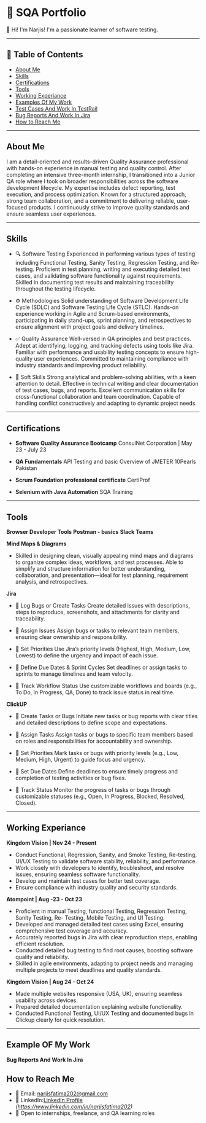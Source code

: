 # 📁 SQA Portfolio

👋 Hi! I'm Narjis! I'm a passionate learner of software testing.

---

## 🔗 Table of Contents
- [About Me](#about-me)
- [Skills](#skills)
- [Certifications](#certifications)
- [Tools](#tools)
- [Working Experiance](#working-experiance)
- [Examples Of My Work](#examples-of-my-work)
- [Test Cases And Work In TestRail](#test-cases-and-work-in-testrail)
- [Bug Reports And Work In Jira](#bug-report-and-work-in-jira)
- [How to Reach Me](#how-to-reach-me)




---------------


## About Me

I am a detail-oriented and results-driven Quality Assurance professional with hands-on experience in manual testing and quality control. After completing an intensive three-month internship, I transitioned into a Junior QA role where I took on broader responsibilities across the software development lifecycle. My expertise includes defect reporting, test execution, and process optimization. Known for a structured approach, strong team collaboration, and a commitment to delivering reliable, user-focused products. I continuously strive to improve quality standards and ensure seamless user experiences.

---

 ## Skills

- 🔍 Software Testing
Experienced in performing various types of testing including Functional Testing, Sanity Testing, Regression Testing, and Re-testing. Proficient in test planning, writing and executing detailed test cases, and validating software functionality against requirements. Skilled in documenting test results and maintaining traceability throughout the testing lifecycle.

- ⚙️ Methodologies
Solid understanding of Software Development Life Cycle (SDLC) and Software Testing Life Cycle (STLC). Hands-on experience working in Agile and Scrum-based environments, participating in daily stand-ups, sprint planning, and retrospectives to ensure alignment with project goals and delivery timelines.

- ✅ Quality Assurance
Well-versed in QA principles and best practices. Adept at identifying, logging, and tracking defects using tools like Jira. Familiar with performance and usability testing concepts to ensure high-quality user experiences. Committed to maintaining compliance with industry standards and improving product reliability.

- 🧠 Soft Skills
Strong analytical and problem-solving abilities, with a keen attention to detail. Effective in technical writing and clear documentation of test cases, bugs, and reports. Excellent communication skills for cross-functional collaboration and team coordination. Capable of handling conflict constructively and adapting to dynamic project needs.

---

## Certifications 

- **Software Quality Assurance Bootcamp**
ConsulNet Corporation | May 23 - July 23 
 
- **QA Fundamentals**
API Testing and basic Overview of JMETER 
  10Pearls Pakistan 

- **Scrum Foundation professional certificate**
  CertiProf 

- **Selenium with Java Automation**
  SQA Training

---
## Tools

**Browser Developer Tools**
**Postman - basics**
**Slack**
**Teams**

**Mind Maps & Diagrams**
- Skilled in designing clean, visually appealing mind maps and diagrams to organize complex ideas, workflows, and test processes. Able to simplify and structure information for better understanding, collaboration, and presentation—ideal for test planning, requirement analysis, and retrospectives.

**Jira**

- 📝 Log Bugs or Create Tasks
Create detailed issues with descriptions, steps to reproduce, screenshots, and attachments for clarity and traceability.

- 👤 Assign Issues
Assign bugs or tasks to relevant team members, ensuring clear ownership and responsibility.

- 📌 Set Priorities
Use Jira’s priority levels (Highest, High, Medium, Low, Lowest) to define the urgency and impact of each issue.

- 📅 Define Due Dates & Sprint Cycles
Set deadlines or assign tasks to sprints to manage timelines and team velocity.

- 🔄 Track Workflow Status
Use customizable workflows and boards (e.g., To Do, In Progress, QA, Done) to track issue status in real time.

 **ClickUP**

- 📝 Create Tasks or Bugs
Initiate new tasks or bug reports with clear titles and detailed descriptions to define scope and expectations.

- 👤 Assign Tasks
Assign tasks or bugs to specific team members based on roles and responsibilities for accountability and ownership.

- 📌 Set Priorities
Mark tasks or bugs with priority levels (e.g., Low, Medium, High, Urgent) to guide focus and urgency.

- 📅 Set Due Dates
Define deadlines to ensure timely progress and completion of testing activities or bug fixes.

- 🔄 Track Status
Monitor the progress of tasks or bugs through customizable statuses (e.g., Open, In Progress, Blocked, Resolved, Closed).

-------
## Working Experiance

**Kingdom Vision | Nov 24 - Present**

- Conduct Functional, Regression, Sanity, and Smoke Testing, Re-testing, UI/UX Testing to validate software stability, reliability, and performance.
- Work closely with developers to identify, troubleshoot, and resolve issues, ensuring seamless software functionality.
- Develop and maintain test cases for better test coverage.
- Ensure compliance with industry quality and security standards.

 **Atompoint | Aug -23 - Oct 23**

- Proficient in manual Testing, functional Testing, Regression Testing, Sanity Testing, Re- Testing, Mobile Testing, and UI Testing. 
- Developed and managed detailed test cases using Excel, ensuring comprehensive test coverage and accuracy. 
- Accurately reported bugs in Jira with clear reproduction steps, enabling efficient resolution.
- Conducted detailed bug testing to find root causes, boosting software quality and reliability.
- Skilled in agile environments, adapting to project needs and managing multiple projects to meet deadlines and quality standards.

**Kingdom Vision | Aug 24 - Oct 24**

- Made multiple websites responsive (USA, UK), ensuring seamless usability across devices.
- Prepared detailed documentation explaining website functionality.
- Conducted Functional Testing, UI/UX Testing and documented bugs in Clickup clearly for quick resolution.
  

--------
   ## Example OF My Work

 **Bug Reports And Work In Jira**
 
## How to Reach Me

- 📧 Email: narjisfatima202@gmail.com  
- 🔗 LinkedIn:[LinkedIn Profile](#) *(https://www.linkedin.com/in/narjisfatima202)*  
- 💼 Open to internships, freelance, and QA learning roles  
